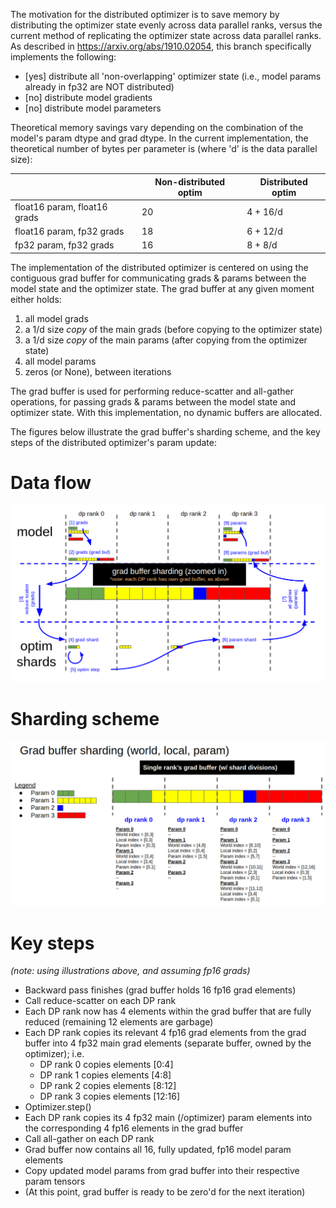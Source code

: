 The motivation for the distributed optimizer is to save memory by distributing the optimizer state evenly across data parallel ranks, versus the current method of replicating the optimizer state across data parallel ranks. As described in https://arxiv.org/abs/1910.02054, this branch specifically implements the following:

- [yes] distribute all 'non-overlapping' optimizer state (i.e., model params already in fp32 are NOT distributed)
- [no] distribute model gradients
- [no] distribute model parameters

Theoretical memory savings vary depending on the combination of the model's param dtype and grad dtype. In the current implementation, the theoretical number of bytes per parameter is (where 'd' is the data parallel size):

|        | Non-distributed optim | Distributed optim |
| ------ | ------ | ------ |
| float16 param, float16 grads | 20 | 4 + 16/d |
| float16 param, fp32 grads    | 18 | 6 + 12/d |
| fp32 param, fp32 grads       | 16 | 8 + 8/d  |

The implementation of the distributed optimizer is centered on using the contiguous grad buffer for communicating grads & params between the model state and the optimizer state. The grad buffer at any given moment either holds:

1. all model grads
2. a 1/d size _copy_ of the main grads (before copying to the optimizer state)
3. a 1/d size _copy_ of the main params (after copying from the optimizer state)
4. all model params
5. zeros (or None), between iterations

The grad buffer is used for performing reduce-scatter and all-gather operations, for passing grads & params between the model state and optimizer state. With this implementation, no dynamic buffers are allocated.

The figures below illustrate the grad buffer's sharding scheme, and the key steps of the distributed optimizer's param update:

# Data flow

![Data flow](images/distrib_optimizer/data_flow.png)

# Sharding scheme

![Sharding scheme](images/distrib_optimizer/sharding_scheme.png)

# Key steps

_(note: using illustrations above, and assuming fp16 grads)_

- Backward pass finishes (grad buffer holds 16 fp16 grad elements)
- Call reduce-scatter on each DP rank
- Each DP rank now has 4 elements within the grad buffer that are fully reduced (remaining 12 elements are garbage)
- Each DP rank copies its relevant 4 fp16 grad elements from the grad buffer into 4 fp32 main grad elements (separate buffer, owned by the optimizer); i.e.
  - DP rank 0 copies elements [0:4]
  - DP rank 1 copies elements [4:8]
  - DP rank 2 copies elements [8:12]
  - DP rank 3 copies elements [12:16]
- Optimizer.step()
- Each DP rank copies its 4 fp32 main (/optimizer) param elements into the corresponding 4 fp16 elements in the grad buffer
- Call all-gather on each DP rank
- Grad buffer now contains all 16, fully updated, fp16 model param elements
- Copy updated model params from grad buffer into their respective param tensors
- (At this point, grad buffer is ready to be zero'd for the next iteration)
